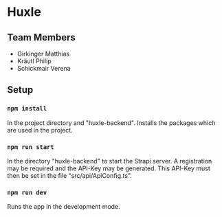 # Huxle

## Team Members
* Girkinger Matthias
* Kräutl Philip
* Schickmair Verena


## Setup

### `npm install`
In the project directory and "huxle-backend".
Installs the packages which are used in the project.

### `npm run start`
In the directory "huxle-backend" to start the Strapi server.
A registration may be required and the API-Key may be generated. This API-Key must then be set in the file "src/api/ApiConfig.ts".


### `npm run dev`
Runs the app in the development mode.
